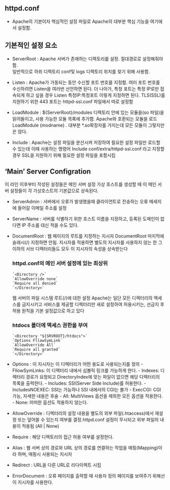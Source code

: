 ## httpd.conf 
- Apache의 기본이자 핵심적인 설정 파일로 Apache의 대부분 핵심 기능을 여기에서 설정함.

## 기본적인 설정 요소 
 - ServerRoot : Apache 서버가 존재하는 디렉토리를 설정. 절대경로로 설정해줘야 함.     
               일반적으로 하위 디렉토리 conf및 logs 디렉토리 위치를 찾기 위해 사용함.

 - Listen : Apache가 가동되는 동안 수신할 포트 번호를 지정함. 여러 포트 번호를 수신하려면 Listen을 여러번 선언하면 된다. 
            더 나아가, 특정 포트는 특정 IP로만 접속되게 하고 싶을 경우 Listen 특정IP:특정포트 이렇게 지정하면 된다. 
            TLS(SSL)를 지원하기 위한 443 포트는 httpd-ssl.conf 파일에서 따로 설정함

- LoadModule : ${ServerRoot}/modules 디렉토리 안에 있는 모듈을(so 파일)을 읽어들이고, 사용 가능한 모듈 목록에 추가함.
               Apache와 호환되는 모듈을 로드  LoadModule {modname}  *.* 대부분 *.so확장자를 가지는데 모든 모듈이 그렇지만은 않다. 

- Include : Apache는 설정 파일을 분산시켜 저장하여 필요한 설정 파일만 로드할 수 있는데 이때 사용하는 명령어
            Include conf/extra/httpd-ssl.conf 라고 지정할 경우 SSL을 지원하기 위해 필요한 설정 파일을 포함시킴

## ‘Main’ Server Configration
   이 라인 이후부터  작성된 설정들은 메인 서버 설정
   가상 호스트를 생성할 때 이 메인 서버 설정들이 각 가상호스트의 기본값으로 상속된다.

- ServerAdmin : 서버에서 오류가 발생했을때 클라이언트로 전송하는 오류 메세지에 들어갈 이메일 주소를 설정

- ServerName : 서버를 식별하기 위한 호스트 이름을 지정하고, 등록된 도메인이 없다면 IP 주소를 대신 적을 수도 있다.

- DocumentRoot : 웹 페이지의 루트를 지정하는 지시자 
                 DocumentRoot 마지막에 슬래시(/) 지정하면 안됨.
                 <Directory> 지시자를 적용하면 별도의 <Directory> 지시자를 사용하지 않는 한 그 이하의 서브 디렉터리들도 모두 이 지시자의 속성을 상속받는다

  ### httpd.conf의 메인 서버 설정에 있는 최상위 <Directory>
      `<Directory />`
      `AllowOverride none`
      `Require all denied`
      `</Directory>`

  웹 서버의 파일 시스템 루트(/)에 대한 설정
  Apache는 일단 모든 디렉터리의 액세스를 금지시키고 서비스를 제공할 디렉터리만 새로 설정하여 허용시키는, 선금지 후허용 원칙을 기본 설정값으로 하고 있다

  ### htdocs 폴더에 액세스 권한을 부여
      `<Directory "${SRVROOT}/htdocs">`
      `Options FllowSymLink`
      `AllowOverride All`
      `Require all granted`
      `</Directory>`

- Options :  이 지시자는 이 디렉터리가 어떤 용도로 사용되는지를 정의
            - FllowSymLinks: 이 디렉터리 내에서 심볼릭 링크를 가능하게 한다.
            - Indexes: 디렉터리 경로가 요청되고 DirectoryIndex에 맞는 파일이 없으면 해당 디렉터리의 목록을 출력한다.
            - Includes: SSI(Server Side Include)를 허용한다.
            - IncludesNOEXEC: SSI는 가능하나 SSI 내에서의 CGI는 불가
            - ExecCGI: CGI 가능, 자세한 내용은 후술
            - All: MultiViews 옵션을 제외한 모든 옵션을 적용한다.
            - None: 어떠한 옵션도 적용하지 않는다.

- AllowOverride : 디렉터리의 설정 내용을 별도의 외부 파일(.htaccess)에서 재설정 또는 덮어쓸 수 있는지 여부를 결정.httpd.conf 설정이 무시되고 외부 파일의 내용이 적용됨 (All | None)

- Require : 해당 디렉토리의 접근 허용 여부를 설정한다.

- Alias : 웹 서버 상의 경로와 URL 상의 경로를 연결하는 작업을 매핑(Mapping)이라 하며, 매핑시 사용되는 지시자 

- Redirect : URL을 다른 URL로 리다이렉트 시킴

- ErrorDocument : 오류 페이지를 출력할 때 사용자 정의 페이지를 보여주기 위해선 이 지시자를 사용한다.
  
  
  
